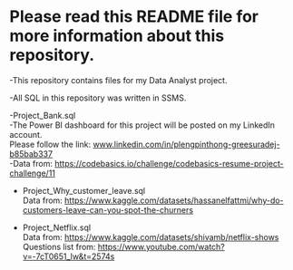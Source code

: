 # Please read this README file for more information about this repository.

-This repository contains files for my Data Analyst project.

-All SQL in this repository was written in SSMS.

-Project_Bank.sql  
  -The Power BI dashboard for this project will be posted on my LinkedIn account.  
Please follow the link: www.linkedin.com/in/plengpinthong-greesuradej-b85bab337  
  -Data from: https://codebasics.io/challenge/codebasics-resume-project-challenge/11

- Project_Why_customer_leave.sql  
Data from: https://www.kaggle.com/datasets/hassanelfattmi/why-do-customers-leave-can-you-spot-the-churners

- Project_Netflix.sql  
Data from: https://www.kaggle.com/datasets/shivamb/netflix-shows  
Questions list from: https://www.youtube.com/watch?v=-7cT0651_lw&t=2574s
